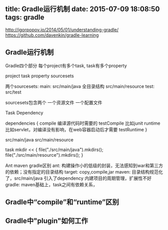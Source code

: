 title: Gradle运行机制 
date: 2015-07-09 18:08:50
tags: gradle
---

http://igorpopov.io/2014/05/01/understanding-gradle/
https://github.com/davenkin/gradle-learning

## Gradle运行机制
Gradle四个部分
每个project有多个task, task有多个property

project
task
property
sourcesets

两个sourcesets:
main: 
     src/main/java 全目录结构 
     src/main/resource
test: src/test

sourcesets包含两个
一个资源文件
一个配置文件

Task Dependency

dependencies {
  compile 编译源代码时需要的
  testCompile 比如junit
  runtime 比如servlet，对编译没有影响，在web容器启动后才需要
  testRuntime 
}

src/main/java
src/main/resource

task mkdir << {
     file("./src/main/java").mkdirs();
     file("./src/main/resource").mkdirs();
}


Ant maven gradle区别
ant: 构建操作小的低级的封装，无法感知到war和第三方的依赖；没有指定的目录结构
     target: copy,compile,jar
maven: 
     目录结构规范化了，src/main/java
     引入了dependency
     内建项目的周期管理，扩展性不好
gradle:
     maven基础上，task之间有依赖关系，

## Gradle中“compile”和“runtime”区别

## Gradle中"plugin"如何工作